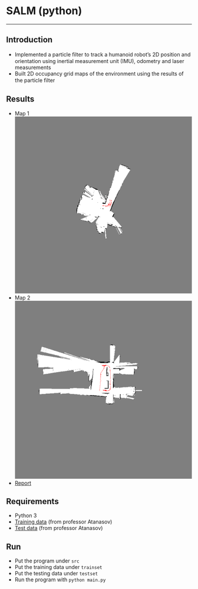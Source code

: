 # **SALM (python)**
- - -
## **Introduction**
* Implemented a particle ﬁlter to track a humanoid robot’s 2D position and orientation using inertial measurement unit (IMU), odometry and laser measurements
* Built 2D occupancy grid maps of the environment using the results of the particle ﬁlter

## **Results**
* Map 1  
  <img src="img/map1.png" width="575">  
* Map 2  
  <img src="img/map2.png" width="575">  
* [Report](report.pdf)
## **Requirements**
* Python 3 
* [Training data](https://drive.google.com/open?id=0B241vEW29598Zm5LT241b2xLdWs) (from professor Atanasov)
* [Test data](https://drive.google.com/open?id=0B241vEW29598UTJTM2hnMnNfZGs) (from professor Atanasov)

## **Run**
* Put the program under ```src```
* Put the training data under ```trainset```
* Put the testing data under ```testset```
* Run the program with ```python main.py```
